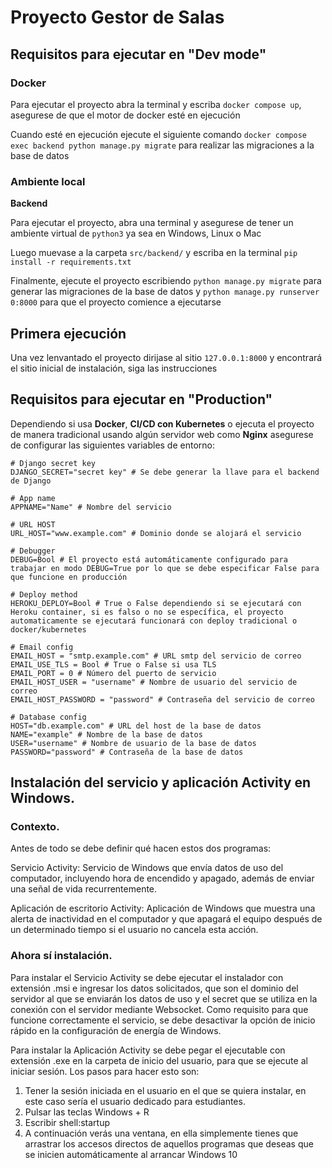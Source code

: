 # Proyecto Gestor de Salas

## Requisitos para ejecutar en "Dev mode"

### Docker

Para ejecutar el proyecto abra la terminal y escriba `docker compose up`, asegurese de que el motor de docker esté en ejecución

Cuando esté en ejecución ejecute el siguiente comando `docker compose exec backend python manage.py migrate` para realizar las migraciones a la base de datos

### Ambiente local

**Backend**

Para ejecutar el proyecto, abra una terminal y asegurese de tener un ambiente virtual de `python3` ya sea en Windows, Linux o Mac

Luego muevase a la carpeta `src/backend/` y escriba en la terminal `pip install -r requirements.txt`

Finalmente, ejecute el proyecto escribiendo `python manage.py migrate` para generar las migraciones de la base de datos y `python manage.py runserver 0:8000` para que el proyecto comience a ejecutarse

## Primera ejecución

Una vez lenvantado el proyecto dirijase al sitio `127.0.0.1:8000` y encontrará el sitio inicial de instalación, siga las instrucciones

## Requisitos para ejecutar en "Production"

Dependiendo si usa **Docker**, **CI/CD con Kubernetes** o ejecuta el proyecto de manera tradicional usando algún servidor web como **Nginx** asegurese de configurar las siguientes variables de entorno:

``` config
# Django secret key
DJANGO_SECRET="secret key" # Se debe generar la llave para el backend de Django

# App name
APPNAME="Name" # Nombre del servicio

# URL HOST
URL_HOST="www.example.com" # Dominio donde se alojará el servicio

# Debugger
DEBUG=Bool # El proyecto está automáticamente configurado para trabajar en modo DEBUG=True por lo que se debe especificar False para que funcione en producción

# Deploy method
HEROKU_DEPLOY=Bool # True o False dependiendo si se ejecutará con Heroku container, si es falso o no se específica, el proyecto automaticamente se ejecutará funcionará con deploy tradicional o docker/kubernetes

# Email config
EMAIL_HOST = "smtp.example.com" # URL smtp del servicio de correo
EMAIL_USE_TLS = Bool # True o False si usa TLS
EMAIL_PORT = 0 # Número del puerto de servicio
EMAIL_HOST_USER = "username" # Nombre de usuario del servicio de correo
EMAIL_HOST_PASSWORD = "password" # Contraseña del servicio de correo

# Database config
HOST="db.example.com" # URL del host de la base de datos
NAME="example" # Nombre de la base de datos
USER="username" # Nombre de usuario de la base de datos
PASSWORD="password" # Contraseña de la base de datos

```

## Instalación del servicio y aplicación Activity en Windows.

### Contexto.

Antes de todo se debe definir qué hacen estos dos programas:

Servicio Activity: Servicio de Windows que envía datos de uso del computador, incluyendo hora de encendido y apagado, además de enviar una señal de vida recurrentemente.

Aplicación de escritorio Activity: Aplicación de Windows que muestra una alerta de inactividad en el computador y que apagará el equipo después de un determinado tiempo si el usuario no cancela esta acción.

### Ahora sí instalación.

Para instalar el Servicio Activity se debe ejecutar el instalador con extensión .msi e ingresar los datos solicitados, que son el dominio del servidor al que se enviarán los datos de uso y el secret que se utiliza en la conexión con el servidor mediante Websocket. Como requisito para que funcione correctamente el servicio, se debe desactivar la opción de inicio rápido en la configuración de energía de Windows.

Para instalar la Aplicación Activity se debe pegar el ejecutable con extensión .exe en la carpeta de inicio del usuario, para que se ejecute al iniciar sesión. Los pasos para hacer esto son:
1. Tener la sesión iniciada en el usuario en el que se quiera instalar, en este caso sería el usuario dedicado para estudiantes.
2. Pulsar las teclas Windows + R
3. Escribir shell:startup
4. A continuación verás una ventana, en ella simplemente tienes que arrastrar los accesos directos de aquellos programas que deseas que se inicien automáticamente al arrancar Windows 10

